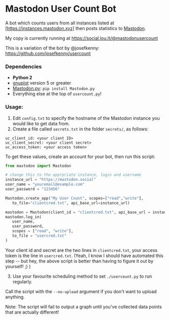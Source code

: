 Mastodon User Count Bot
=======================

A bot which counts users from all instances listed at [https://instances.mastodon.xyz]
then posts statistics to [Mastodon](https://github.com/tootsuite/mastodon).

My copy is currently running at https://social.lou.lt/@mastodonusercount

This is a variation of the bot by @josefkenny: https://github.com/josefkenny/usercount

### Dependencies

-   **Python 2**
-   [gnuplot](http://www.gnuplot.info/) version 5 or greater
-   [Mastodon.py](https://github.com/halcy/Mastodon.py): `pip install Mastodon.py`
-   Everything else at the top of `usercount.py`!

### Usage:

1. Edit `config.txt` to specify the hostname of the Mastodon instance you would like to get data from.
2. Create a file called `secrets.txt` in the folder `secrets/`, as follows:

```
uc_client_id: <your client ID>
uc_client_secret: <your client secret>
uc_access_token: <your access token>
```

To get these values, create an account for your bot, then run this script:

```python
from mastodon import Mastodon

# change this to the apprpriate instance, login and username
instance_url = "https://mastodon.social"
user_name = "youremail@example.com"
user_password = "123456"

Mastodon.create_app("My User Count", scopes=["read","write"],
   to_file="clientcred.txt", api_base_url=instance_url)

mastodon = Mastodon(client_id = "clientcred.txt", api_base_url = instance_url)
mastodon.log_in(
   user_name,
   user_password,
   scopes = ["read", "write"],
   to_file = "usercred.txt"
)
```

Your client id and secret are the two lines in `clientcred.txt`, your access
token is the line in `usercred.txt`. (Yeah, I know I should have automated this step --
but hey, the above script is better than having to figure it out by yourself! ;) )

3. Use your favourite scheduling method to set `./usercount.py` to run regularly.

Call the script with the `--no-upload` argument if you don't want to upload anything.

Note: The script will fail to output a graph until you've collected data points that are actually different!
